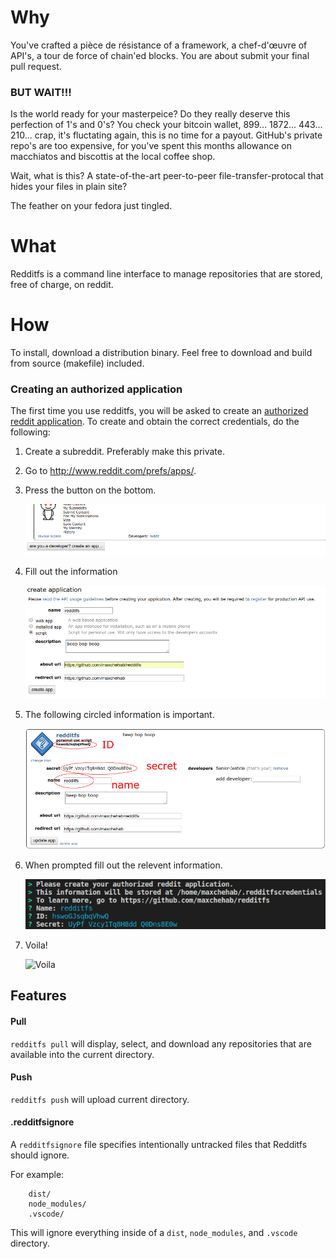 # Why

You've crafted a pièce de résistance of a framework, a chef-d'œuvre of API's, a tour de force of chain'ed blocks.
You are about submit your final pull request.

### BUT WAIT!!!

Is the world ready for your masterpeice?
Do they really deserve this perfection of 1's and 0's? You check your bitcoin wallet, 899... 1872... 443... 210...
crap, it's fluctating again, this is no time for a payout. GitHub's private repo's are too expensive, for you've spent this months
allowance on macchiatos and biscottis at the local coffee shop.

Wait, what is this? A state-of-the-art peer-to-peer file-transfer-protocal that hides your files in plain site?

The feather on your fedora just tingled.

# What

Redditfs is a command line interface to manage repositories that are stored, free of charge, on reddit.

# How

To install, download a distribution binary. Feel free to download and build from source (makefile) included.

### Creating an authorized application

The first time you use redditfs, you will be asked to create an [authorized reddit application](https://www.reddit.com/prefs/apps/).
To create and obtain the correct credentials, do the following:

1.  Create a subreddit. Preferably make this private.
2.  Go to http://www.reddit.com/prefs/apps/.
3.  Press the button on the bottom.

    ![Press the button on the bottom](https://github.com/maxchehab/redditfs/blob/master/images/image1.png?raw=true)

4.  Fill out the information

    ![Fill out the information](https://github.com/maxchehab/redditfs/blob/master/images/image2.png?raw=true)

5.  The following circled information is important.

    ![The following circled information is important](https://github.com/maxchehab/redditfs/blob/master/images/image3.png?raw=true)

6.  When prompted fill out the relevent information.

    ![When prompted fill out the relevent information](https://github.com/maxchehab/redditfs/blob/master/images/image4.png?raw=true)

7.  Voila!

    ![Voila](https://media.giphy.com/media/5heSxZbRPE2Ee6QaDi/giphy.gif)

## Features

#### Pull

`redditfs pull` will display, select, and download any repositories that are available into the current directory.

#### Push

`redditfs push` will upload current directory.

#### .redditfsignore

A `redditfsignore` file specifies intentionally untracked files that Redditfs should ignore.

For example:

```git
    dist/
    node_modules/
    .vscode/
```

This will ignore everything inside of a `dist`, `node_modules`, and `.vscode` directory.
